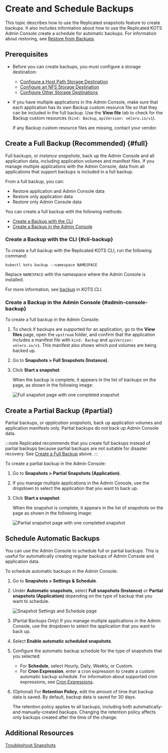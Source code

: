 # Create and Schedule Backups

This topic describes how to use the Replicated snapshots feature to create backups. It also includes information about how to use the Replicated KOTS Admin Console create a schedule for automatic backups. For information about restoring, see [Restore from Backups](snapshots-restoring-full).

## Prerequisites

- Before you can create backups, you must configure a storage destination:

   - [Configure a Host Path Storage Destination](snapshots-configuring-hostpath)
   - [Configure an NFS Storage Destination](snapshots-configuring-nfs)
   - [Configure Other Storage Destinations](snapshots-storage-destinations)

- If you have multiple applications in the Admin Console, make sure that each application has its own Backup custom resource file so that they can be included in the full backup. Use the **View file** tab to check for the Backup custom resources (`kind: Backup`, `apiVersion: velero.io/v1`). 

   If any Backup custom resource files are missing, contact your vendor.

## Create a Full Backup (Recommended) {#full}

Full backups, or _instance snapshots_, back up the Admin Console and all application data, including application volumes and manifest files. If you manage multiple applications with the Admin Console, data from all applications that support backups is included in a full backup.

From a full backup, you can:
* Restore application and Admin Console data
* Restore only application data
* Restore only Admin Console data

You can create a full backup with the following methods:
* [Create a Backup with the CLI](#cli-backup)
* [Create a Backup in the Admin Console](#admin-console-backup)

### Create a Backup with the CLI {#cli-backup}

To create a full backup with the Replicated KOTS CLI, run the following command:

   ```
   kubectl kots backup --namespace NAMESPACE
   ```
   Replace `NAMESPACE` with the namespace where the Admin Console is installed.
   
For more information, see [backup](/reference/kots-cli-backup-index) in _KOTS CLI_.

### Create a Backup in the Admin Console {#admin-console-backup}

To create a full backup in the Admin Console:

1. To check if backups are supported for an application, go to the **View files** page, open the `upstream` folder, and confirm that the application includes a manifest file with `kind: Backup` and `apiVersion: velero.io/v1`. This manifest also shows which pod volumes are being backed up.

1. Go to **Snapshots > Full Snapshots (Instance)**.
1. Click **Start a snapshot**.
   
   When the backup is complete, it appears in the list of backups on the page, as shown in the following image:
   
   ![Full snapshot page with one completed snapshot](/images/snapshot-instance-list.png)

## Create a Partial Backup {#partial}

Partial backups, or _application snapshots_, back up application volumes and application manifests only. Partial backups do not back up Admin Console data.

:::note
Replicated recommends that you create full backups instead of partial backups because partial backups are not suitable for disaster recovery. See [Create a Full Backup](#full) above.
:::

To create a partial backup in the Admin Console:

1. Go to **Snapshots > Partial Snapshots (Application)**.

1. If you manage multiple applications in the Admin Console, use the dropdown to select the application that you want to back up. 

1. Click **Start a snapshot**.

   When the snapshot is complete, it appears in the list of snapshots on the page as shown in the following image:

   ![Partial snapshot page with one completed snapshot](/images/snapshot-application-list.png)

## Schedule Automatic Backups

You can use the Admin Console to schedule full or partial backups. This is useful for automatically creating regular backups of Admin Console and application data.

To schedule automatic backups in the Admin Console:

1. Go to **Snapshots > Settings & Schedule**.

1. Under **Automatic snapshots**, select **Full snapshots (Instance)** or **Partial snapshots (Application)** depending on the type of backup that you want to schedule.

   ![Snapshot Settings and Schedule page](/images/snapshot-schedule.png)

1. (Partial Backups Only) If you manage multiple applications in the Admin Console, use the dropdown to select the application that you want to back up.

1. Select **Enable automatic scheduled snapshots**. 

1. Configure the automatic backup schedule for the type of snapshots that you selected:

   * For **Schedule**, select Hourly, Daily, Weekly, or Custom.
   * For **Cron Expression**, enter a cron expression to create a custom automatic backup schedule. For information about supported cron expressions, see [Cron Expressions](/reference/cron-expressions).

1. (Optional) For **Retention Policy**, edit the amount of time that backup data is saved. By default, backup data is saved for 30 days.

   The retention policy applies to all backups, including both automatically- and manually-created backups. Changing the retention policy affects only backups created after the time of the change.
## Additional Resources

[Troubleshoot Snapshots](snapshots-troubleshooting-backup-restore)
